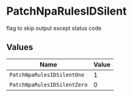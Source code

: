# PatchNpaRulesIDSilent

flag to skip output except status code


## Values

| Name                        | Value                       |
| --------------------------- | --------------------------- |
| `PatchNpaRulesIDSilentOne`  | 1                           |
| `PatchNpaRulesIDSilentZero` | 0                           |